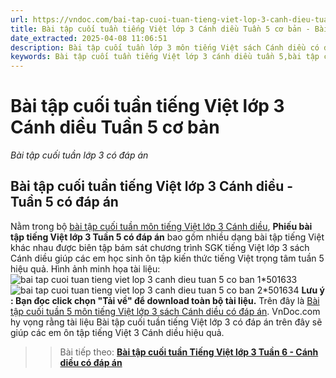 ```yaml
---
url: https://vndoc.com/bai-tap-cuoi-tuan-tieng-viet-lop-3-canh-dieu-tuan-5-co-ban-305504
title: Bài tập cuối tuần tiếng Việt lớp 3 Cánh diều Tuần 5 cơ bản - Bài tập cuối tuần lớp 3 có đáp án - VnDoc.com
date_extracted: 2025-04-08 11:06:51
description: Bài tập cuối tuần lớp 3 môn tiếng Việt sách Cánh diều có đáp án bao gồm nhiều dạng bài luyện tập tiếng Việt 3 khác nhau.
keywords: Bài tập cuối tuần tiếng Việt lớp 3 cánh diều tuần 5,bài tập cuối tuần tiếng việt 3 tuần 5,bài tập cuối tuần môn tiếng việt lớp 3 cánh diều tuần 5,bài tập cuối tuần tiếng việt lớp 3 sách cánh diều tuần 5,bài tập cuối tuần 5 môn tiếng việt lớp 3 cánh diều,bài tập cuối tuần 5 tiếng việt 3 cánh diều,bài tập tiếng việt lớp 3 tuần 5,phiếu bài tập tiếng việt lớp 3 tuần 5,đề tiếng việt lớp 3 tuần 5
---
```


# Bài tập cuối tuần tiếng Việt lớp 3 Cánh diều Tuần 5 cơ bản
 _Bài tập cuối tuần lớp 3 có đáp án_
## Bài tập cuối tuần tiếng Việt lớp 3 Cánh diều - Tuần 5 có đáp án
Nằm trong bộ [bài tập cuối tuần môn tiếng Việt lớp 3 Cánh diều](<https://vndoc.com/bai-tap-cuoi-tuan-lop-3-mon-tieng-viet-canh-dieu>), **Phiếu bài tập tiếng Việt lớp 3 Tuần 5 có đáp án** bao gồm nhiều dạng bài tập tiếng Việt khác nhau được biên tập bám sát chương trình SGK tiếng Việt lớp 3 sách Cánh diều giúp các em học sinh ôn tập kiến thức tiếng Việt trọng tâm tuần 5 hiệu quả.
Hình ảnh minh họa tài liệu:
![bai tap cuoi tuan tieng viet lop 3 canh dieu tuan 5 co ban 1*501633](https://i.vdoc.vn/data/image/2023/09/24/bai-tap-cuoi-tuan-tieng-viet-lop-3-canh-dieu-tuan-5-co-ban-1.png)![bai tap cuoi tuan tieng viet lop 3 canh dieu tuan 5 co ban 2*501634](https://i.vdoc.vn/data/image/2023/09/24/bai-tap-cuoi-tuan-tieng-viet-lop-3-canh-dieu-tuan-5-co-ban-2.png)
**Lưu ý : Bạn đọc click chọn "Tải về" để download toàn bộ tài liệu.**
Trên đây là [Bài tập cuối tuần 5 môn tiếng Việt lớp 3 sách Cánh diều có đáp án](<https://vndoc.com/bai-tap-cuoi-tuan-tieng-viet-lop-3-canh-dieu-tuan-5-co-ban-305504>). VnDoc.com hy vọng rằng tài liệu Bài tập cuối tuần tiếng Việt lớp 3 có đáp án trên đây sẽ giúp các em ôn tập tiếng Việt 3 Cánh diều hiệu quả.
>> Bài tiếp theo: [**Bài tập cuối tuần Tiếng Việt lớp 3 Tuần 6 - Cánh diều có đáp án**](<https://vndoc.com/bai-tap-cuoi-tuan-tieng-viet-lop-3-canh-dieu-tuan-6-co-ban-305505>)
